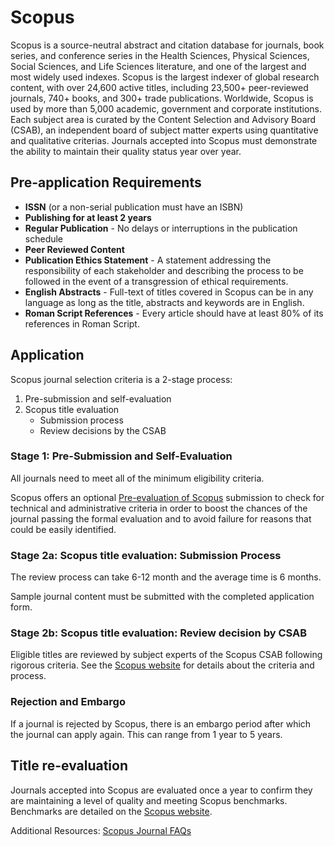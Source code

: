# Scopus

Scopus is a source-neutral abstract and citation database for journals, book series, and conference series in the Health Sciences, Physical Sciences, Social Sciences, and Life Sciences literature, and one of the largest and most widely used indexes. Scopus is the largest indexer of global research content, with over 24,600 active titles, including 23,500+ peer-reviewed journals, 740+ books, and 300+ trade publications. Worldwide, Scopus is used by more than 5,000 academic, government and corporate institutions. Each subject area is curated by the Content Selection and Advisory Board (CSAB), an independent board of subject matter experts using quantitative and qualitative criterias. Journals accepted into Scopus must demonstrate the ability to maintain their quality status year over year. 

## Pre-application Requirements

* **ISSN** (or a non-serial publication must have an ISBN) 
* **Publishing for at least 2 years**
* **Regular Publication** - No delays or interruptions in the publication schedule
* **Peer Reviewed Content**
* **Publication Ethics Statement** - A statement addressing the responsibility of each stakeholder and describing the process to be followed in the event of a transgression of ethical requirements.
* **English Abstracts** - Full-text of titles covered in Scopus can be in any language as long as the title, abstracts and keywords are in English.
* **Roman Script References** - Every article should have at least 80% of its references in Roman Script.

## Application

Scopus journal selection criteria is a 2-stage process:

1. Pre-submission and self-evaluation 
2. Scopus title evaluation 
   * Submission process 
   * Review decisions by the CSAB

### Stage 1: Pre-Submission and Self-Evaluation

All journals need to meet all of the minimum eligibility criteria. 

Scopus offers an optional [Pre-evaluation of Scopus](https://www.readyforscopus.com/) submission to check for technical and administrative criteria in order to boost the chances of the journal passing the formal evaluation and to avoid failure for reasons that could be easily identified. 

### Stage 2a: Scopus title evaluation: Submission Process

The review process can take 6-12 month and the average time is 6 months.

Sample journal content must be submitted with the completed application form.

### Stage 2b: Scopus title evaluation: Review decision by CSAB

Eligible titles are reviewed by subject experts of the Scopus CSAB following rigorous criteria. See the [Scopus website](https://www.elsevier.com/solutions/scopus/how-scopus-works/content/content-policy-and-selection) for details about the criteria and process.

### Rejection and Embargo 

If a journal is rejected by Scopus, there is an embargo period after which the journal can apply again. This can range from 1 year to 5 years.

## Title re-evaluation

Journals accepted into Scopus are evaluated once a year to confirm they are maintaining a level of quality and meeting Scopus benchmarks. Benchmarks are detailed on the [Scopus website](https://www.elsevier.com/solutions/scopus/how-scopus-works/content/content-policy-and-selection).

Additional Resources: [Scopus Journal FAQs](https://www.elsevier.com/__data/assets/pdf_file/0011/1192583/ScopusFAQContentSelectionProcess20210928.pdf)
